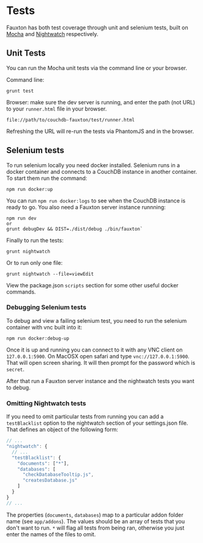 # Tests

Fauxton has both test coverage through unit and selenium tests, built on
[Mocha](https://mochajs.org/) and [Nightwatch](http://nightwatchjs.org/) respectively.


## Unit Tests

You can run the Mocha unit tests via the command line or your browser.

Command line:

    grunt test

Browser: make sure the dev server is running, and enter the path (not URL) to your `runner.html` file in your browser.

    file://path/to/couchdb-fauxton/test/runner.html

Refreshing the URL will re-run the tests via PhantomJS and in the browser.


## Selenium tests

To run selenium locally you need docker installed. Selenium runs in a docker container and connects to a CouchDB instance in another container. To start them run the command:

    npm run docker:up

You can run `npm run docker:logs` to see when the CouchDB instance is ready to go. You also need a Fauxton server instance runnning:

    npm run dev
    or
    grunt debugDev && DIST=./dist/debug ./bin/fauxton`

Finally to run the tests:

    grunt nightwatch

Or to run only one file:

    grunt nightwatch --file=viewEdit

View the package.json `scripts` section for some other useful docker commands.

### Debugging Selenium tests

To debug and view a failing selenium test, you need to run the selenium container with vnc built into it:

    npm run docker:debug-up

Once it is up and running you can connect to it with any VNC client on `127.0.0.1:5900`. On MacOSX open safari
and type `vnc://127.0.0.1:5900`. That will open screen sharing. It will then prompt for the password which is `secret`.

After that run a Fauxton server instance and the nightwatch tests you want to debug.


### Omitting Nightwatch tests

If you need to omit particular tests from running you can add a `testBlacklist` option to the nightwatch section of
your settings.json file. That defines an object of the following form:

```javascript
// ...
"nightwatch": {
  // ...
  "testBlacklist": {
    "documents": ["*"],
    "databases": [
      "checkDatabaseTooltip.js",
      "createsDatabase.js"
    ]
  }
}
// ...

```

The properties (`documents`, `databases`) map to a particular addon folder name (see `app/addons`). The values
should be an array of tests that you don't want to run. `*` will flag all tests from being ran, otherwise you
just enter the names of the files to omit.
